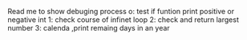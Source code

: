 Read me to show debuging process
o: test if funtion print positive or negative int
1: check course of infinet loop
2: check and return largest number
3: calenda ,print remaing days in an year

